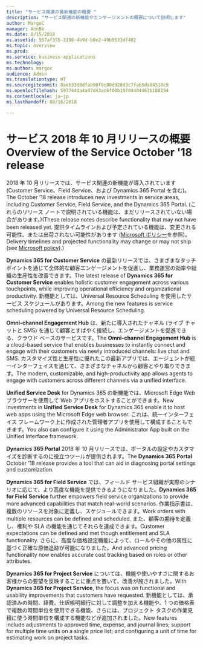 ```yaml
---
title: "サービス関連の最新機能の概要 "
description: "サービス関連の新機能やエンゲージメントの概要について説明します"
author: MargoC
manager: AnnBe
ms.date: 8/15/2018
ms.assetid: 557af355-3198-4b9d-b0e2-49b9533df482
ms.topic: overview
ms.prod: 
ms.service: business-applications
ms.technology: 
ms.author: margoc
audience: Admin
ms.translationtype: HT
ms.sourcegitcommit: 8aeb33d0dfab90f9c80d928d3c7fab5da84518c9
ms.openlocfilehash: 597744da4a07d43ac6f00b197d4404463b188194
ms.contentlocale: ja-jp
ms.lasthandoff: 08/16/2018

---
```

#  <a name="overview-of-the-service-october-18-release"></a><span data-ttu-id="9d6d6-103">サービス 2018 年 10 月リリースの概要</span><span class="sxs-lookup"><span data-stu-id="9d6d6-103">Overview of the Service October '18 release</span></span> 



<span data-ttu-id="9d6d6-104">2018 年 10 月リリースでは、サービス関連の新機能が導入されています (Customer Service、Field Service、および Dynamics 365 Portal を含む)。</span><span class="sxs-lookup"><span data-stu-id="9d6d6-104">The October ’18 release introduces new investments in service areas, including Customer Service, Field Service, and the Dynamics 365 Portal.</span></span> <span data-ttu-id="9d6d6-105">(これらのリリース ノートで説明されている機能は、まだリリースされていない場合があります。)</span><span class="sxs-lookup"><span data-stu-id="9d6d6-105">(These release notes describe functionality that may not have been released yet.</span></span> <span data-ttu-id="9d6d6-106">提供タイムラインおよび予定されている機能は、変更される可能性、または出荷されない可能性があります ([Microsoft ポリシー](https://go.microsoft.com/fwlink/p/?linkid=2007332)を参照)。</span><span class="sxs-lookup"><span data-stu-id="9d6d6-106">Delivery timelines and projected functionality may change or may not ship (see [Microsoft policy](https://go.microsoft.com/fwlink/p/?linkid=2007332)).)</span></span>

<span data-ttu-id="9d6d6-107">**Dynamics 365 for Customer Service** の最新リリースでは、さまざまなタッチポイントを通じて全体的な顧客エンゲージメントを促進し、業務運営の効率や組織の生産性を改善できます。</span><span class="sxs-lookup"><span data-stu-id="9d6d6-107">The latest release of **Dynamics 365 for Customer Service** enables holistic customer engagement across various touchpoints, while improving operational efficiency and organizational productivity.</span></span> <span data-ttu-id="9d6d6-108">新機能としては、Universal Resource Scheduling を使用したサービス スケジュールがあります。</span><span class="sxs-lookup"><span data-stu-id="9d6d6-108">Among the new features is service scheduling powered by Universal Resource Scheduling.</span></span>

<span data-ttu-id="9d6d6-109">**Omni-channel Engagement Hub** は、新たに導入されたチャネル (ライブ チャットと SMS) を通じて顧客とすばやく接続し、エンゲージメントを促進できる、クラウド ベースのサービスです。</span><span class="sxs-lookup"><span data-stu-id="9d6d6-109">The **Omni-channel Engagement Hub** is a cloud-based service that enables businesses to instantly connect and engage with their customers via newly introduced channels: live chat and SMS.</span></span> <span data-ttu-id="9d6d6-110">カスタマイズ性と生産性に優れたこの最新アプリでは、エージェントが統一インターフェイスを通じて、さまざまなチャネルから顧客とやり取りできます。</span><span class="sxs-lookup"><span data-stu-id="9d6d6-110">The modern, customizable, and high-productivity app allows agents to engage with customers across different channels via a unified interface.</span></span> 

<span data-ttu-id="9d6d6-111">**Unified Service Desk** for Dynamics 365 の新機能では、Microsoft Edge Webブラウザーを使用して Web アプリをホストすることができます。</span><span class="sxs-lookup"><span data-stu-id="9d6d6-111">New investments in **Unified Service Desk** for Dynamics 365 enable it to host web apps using the Microsoft Edge web browser.</span></span> <span data-ttu-id="9d6d6-112">これは、統一インターフェイス フレームワーク上に作成された管理者アプリを使用して構成することもできます。</span><span class="sxs-lookup"><span data-stu-id="9d6d6-112">You also can configure it using the Administrator App built on the Unified Interface framework.</span></span> 

<span data-ttu-id="9d6d6-113">**Dynamics 365 Portal** 2018 年 10 月リリースでは、ポータルの設定やカスタマイズを診断するのに役立つツールが提供されます。</span><span class="sxs-lookup"><span data-stu-id="9d6d6-113">The **Dynamics 365 Portal** October ’18 release provides a tool that can aid in diagnosing portal settings and customization.</span></span> 

<span data-ttu-id="9d6d6-114">**Dynamics 365 for Field Service** では、フィールド サービス組織が実際のシナリオに応じて、より高度な機能を提供できるようになりました。</span><span class="sxs-lookup"><span data-stu-id="9d6d6-114">**Dynamics 365 for Field Service** further empowers field service organizations to provide more advanced capabilities that match real-world scenarios.</span></span> <span data-ttu-id="9d6d6-115">作業指示書は、複数のリソースを対象に定義し、スケジュールできます。</span><span class="sxs-lookup"><span data-stu-id="9d6d6-115">Work orders with multiple resources can be defined and scheduled.</span></span> <span data-ttu-id="9d6d6-116">また、顧客の期待を定義し、権利や SLA の機能を通じてそれらを達成できます。</span><span class="sxs-lookup"><span data-stu-id="9d6d6-116">Customer expectations can be defined and met though entitlement and SLA functionality.</span></span> <span data-ttu-id="9d6d6-117">さらに、高度な価格設定機能によって、ロールやその他の属性に基づく正確な原価追跡が可能になりました。</span><span class="sxs-lookup"><span data-stu-id="9d6d6-117">And advanced pricing functionality now enables accurate cost tracking based on roles or other attributes.</span></span>

<span data-ttu-id="9d6d6-118">**Dynamics 365 for Project Service** については、機能や使いやすさに関するお客様からの要望を反映することに重点を置いて、改善が施されました。</span><span class="sxs-lookup"><span data-stu-id="9d6d6-118">With **Dynamics 365 for Project Service**, the focus was on functional and usability improvements that customers have requested.</span></span> <span data-ttu-id="9d6d6-119">新機能としては、承認済みの時間、経費、仕訳帳明細行に対して調整を加える機能や、1 つの価格表で複数の時間単位を使用できる機能、さらには、プロジェクト タスクの作業見積に使う時間単位を構成する機能などが追加されました。</span><span class="sxs-lookup"><span data-stu-id="9d6d6-119">New features include adjustments to approved time, expense, and journal lines; support for multiple time units on a single price list; and configuring a unit of time for estimating work on project tasks.</span></span>


